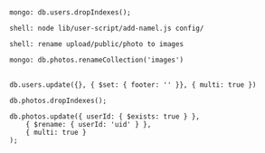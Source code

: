 ##

	mongo: db.users.dropIndexes();

	shell: node lib/user-script/add-namel.js config/

	shell: rename upload/public/photo to images

	mongo: db.photos.renameCollection('images')


##

	db.users.update({}, { $set: { footer: '' }}, { multi: true })

	db.photos.dropIndexes();

	db.photos.update({ userId: { $exists: true } },
		{ $rename: { userId: 'uid' } },
		{ multi: true }
	);
